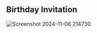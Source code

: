 ## Birthday Invitation
![Screenshot 2024-11-08 214730](https://github.com/user-attachments/assets/e4825ca3-b084-4532-8ce4-ba79a5768af1)
